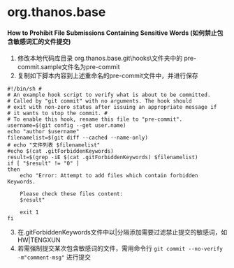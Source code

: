 # org.thanos.base

#### How to Prohibit File Submissions Containing Sensitive Words (如何禁止包含敏感词汇的文件提交)
1. 修改本地代码库目录 org.thanos.base\.git\hooks\文件夹中的 pre-commit.sample文件名为pre-commit
2. 复制如下脚本内容到上述重命名的pre-commit文件中，并进行保存

```
#!/bin/sh # 
# An example hook script to verify what is about to be committed.
# Called by "git commit" with no arguments. The hook should
# exit with non-zero status after issuing an appropriate message if
# it wants to stop the commit. # 
# To enable this hook, rename this file to "pre-commit".
username=$(git config --get user.name)
echo "author $username"
filenamelist=$(git diff --cached --name-only)
# echo "文件列表 $filenamelist"
#echo $(cat .gitForbiddenKeywords)
result=$(grep -iE $(cat .gitForbiddenKeywords) $filenamelist)
if [ "$result" != "0" ]
then
    echo "Error: Attempt to add files which contain forbidden Keywords.
    
    Please check these files content:  
    $result"

    exit 1
fi
```
3. 在.gitForbiddenKeywords文件中以|分隔添加需要过滤禁止提交的敏感词，如 HW|TENGXUN
4. 若需强制提交某次包含敏感词的文件，需用命令行 ```git commit --no-verify -m"comment-msg"``` 进行提交